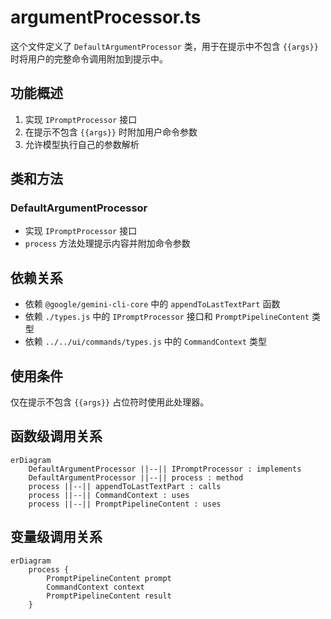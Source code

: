 # argumentProcessor.ts

这个文件定义了 `DefaultArgumentProcessor` 类，用于在提示中不包含 `{{args}}` 时将用户的完整命令调用附加到提示中。

## 功能概述

1. 实现 `IPromptProcessor` 接口
2. 在提示不包含 `{{args}}` 时附加用户命令参数
3. 允许模型执行自己的参数解析

## 类和方法

### DefaultArgumentProcessor
- 实现 `IPromptProcessor` 接口
- `process` 方法处理提示内容并附加命令参数

## 依赖关系

- 依赖 `@google/gemini-cli-core` 中的 `appendToLastTextPart` 函数
- 依赖 `./types.js` 中的 `IPromptProcessor` 接口和 `PromptPipelineContent` 类型
- 依赖 `../../ui/commands/types.js` 中的 `CommandContext` 类型

## 使用条件

仅在提示不包含 `{{args}}` 占位符时使用此处理器。

## 函数级调用关系

```mermaid
erDiagram
    DefaultArgumentProcessor ||--|| IPromptProcessor : implements
    DefaultArgumentProcessor ||--|| process : method
    process ||--|| appendToLastTextPart : calls
    process ||--|| CommandContext : uses
    process ||--|| PromptPipelineContent : uses
```

## 变量级调用关系

```mermaid
erDiagram
    process {
        PromptPipelineContent prompt
        CommandContext context
        PromptPipelineContent result
    }
```